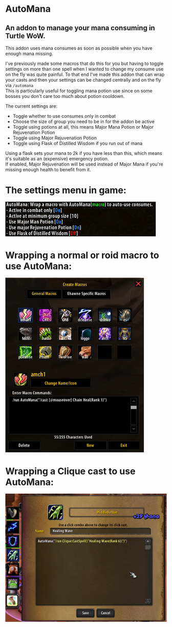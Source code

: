 AutoMana
===
An addon to manage your mana consuming in Turtle WoW.  
---
This addon uses mana consumes as soon as possible when you have enough mana missing.  

I've previously made some macros that do this for you but having to toggle settings on more than one spell when I wanted to change my consume use on the fly was quite painful. To that end I've made this addon that can wrap your casts and then your settings can be changed centrally and on the fly via `/automana`  
This is particularly useful for toggling mana potion use since on some bosses you don't care too much about potion cooldown.  

The current settings are:
* Toggle whether to use consumes only in combat
* Choose the size of group you need to be in for the addon be active
* Toggle using potions at all, this means Major Mana Potion or Major Rejuvenation Potion
* Toggle using Major Rejuvenation Potion
* Toggle using Flask of Distilled Wisdom if you run out of mana

Using a flask sets your mana to 2k if you have less than this, which means it's suitable as an (expensive) emergency potion.  
If enabled, Major Rejuvenation will be used instead of Major Mana if you're missing enough health to benefit from it.  

# The settings menu in game:  
![AutoMan Menu](./ammenu.png)

# Wrapping a normal or roid macro to use AutoMana:
![Macro Wrapping](./roidmacro.png)

# Wrapping a Clique cast to use AutoMana:
![Clique Wrapping](./cliquemacro.png)